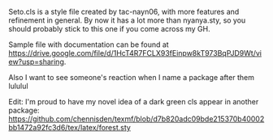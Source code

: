 Seto.cls is a style file created by tac-nayn06, with more features and refinement in general. By now it has a lot more than nyanya.sty, so you should probably stick to this one if you come across my GH.

Sample file with documentation can be found at https://drive.google.com/file/d/1HcT4R7FCLX93fEinpw8kT973BqPJD9Wt/view?usp=sharing.

Also I want to see someone's reaction when I name a package after them lululul

Edit: I'm proud to have my novel idea of a dark green cls appear in another package: https://github.com/chennisden/texmf/blob/d7b820adc09bde215370b40002bb1472a92fc3d6/tex/latex/forest.sty


